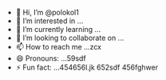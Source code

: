 - 👋 Hi, I’m @polokol1
- 👀 I’m interested in ...
- 🌱 I’m currently learning ...
- 💞️ I’m looking to collaborate on ...
- 📫 How to reach me ...zcx
- 😄 Pronouns: ...59sdf
- ⚡ Fun fact: ...454656l.jk
652sdf
  456fghwer
<!---fgm
polokol1/polokol1 is a ✨ special ✨ repository b55ecause its `README.md` (this file) appears on your GitHub profile.
You can click the Preview link to take a look at your changes.
--->
